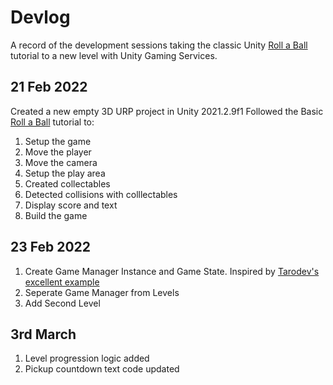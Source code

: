 # Devlog #

A record of the development sessions taking the classic Unity [Roll a Ball](https://learn.unity.com/project/roll-a-ball) tutorial to a new level with Unity Gaming Services. 

## 21 Feb 2022
Created a new empty 3D URP project in Unity 2021.2.9f1
Followed the Basic [Roll a Ball](https://learn.unity.com/project/roll-a-ball) tutorial to:
1. Setup the game
2. Move the player
3. Move the camera
4. Setup the play area
5. Created collectables
6. Detected collisions with colllectables
7. Display score and text
8. Build the game

## 23 Feb 2022
1. Create Game Manager Instance and Game State. 
Inspired by [Tarodev's excellent example](https://www.youtube.com/watch?v=4I0vonyqMi8)
2. Seperate Game Manager from Levels
3. Add Second Level

## 3rd March
1. Level progression logic added
2. Pickup countdown text code updated